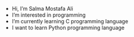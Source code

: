 - Hi, I’m Salma Mostafa Ali
- I’m interested in programming
- I’m currently learning C programming language
- I want to learn Python programming language
